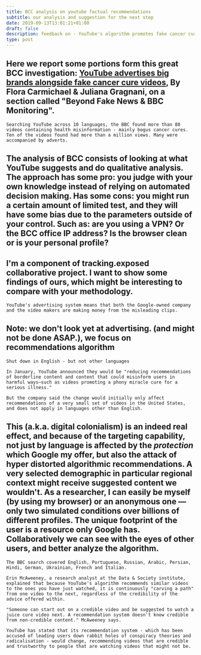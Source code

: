 ```yaml
---
title: BCC analysis on youtube factual recommendations
subtitle: our analysis and suggestion for the next step
date: 2019-09-13T13:01:21+01:00
draft: false
description: feedback on - YouTube's algorithm promotes fake cancer cures in a number of languages, a BBC investigation has found.
type: post
---
```


## Here we report some portions form this great BCC investigation: [YouTube advertises big brands alongside fake cancer cure videos](https://www.bbc.com/news/blogs-trending-49483681), By Flora Carmichael & Juliana Gragnani, on a section called "Beyond Fake News & BBC Monitoring".

    Searching YouTube across 10 languages, the BBC found more than 80 videos containing health misinformation - mainly bogus cancer cures. Ten of the videos found had more than a million views. Many were accompanied by adverts.


## The analysis of BCC consists of looking at what YouTube suggests and do qualitative analysis. The approach has some pro: you judge with your own knowledge instead of relying on automated decision making. Has some cons: you might run a certain amount of limited test, and they will have some bias due to the parameters outside of your control. Such as: are you using a VPN? Or the BCC office IP address? Is the browser clean or is your personal profile?

## I'm a component of tracking.exposed collaborative project. I want to show some findings of ours, which might be interesting to compare with your methodology.

    YouTube's advertising system means that both the Google-owned company and the video makers are making money from the misleading clips.

## Note: we don't look yet at advertising. (and might not be done ASAP.), we focus on recommendations algorithm

    Shut down in English - but not other languages

    In January, YouTube announced they would be "reducing recommendations of borderline content and content that could misinform users in harmful ways—such as videos promoting a phony miracle cure for a serious illness."

    But the company said the change would initially only affect recommendations of a very small set of videos in the United States, and does not apply in languages other than English.

## This (a.k.a. digital colonialism) is an indeed real effect, and because of the targeting capability, not just by language is affected by the _protection_ which Google my offer, but also the attack of hyper distorted algorithmic recommendations. A very selected demographic in particular regional context might receive suggested content we wouldn't. As a researcher, I can easily be myself (by using my browser) or an anonymous one — only two simulated conditions over billions of different profiles. The unique footprint of the user is a resource only Google has. Collaboratively we can see with the eyes of other users, and better analyze the algorithm.

    The BBC search covered English, Portuguese, Russian, Arabic, Persian, Hindi, German, Ukrainian, French and Italian.

    Erin McAweeney, a research analyst at the Data & Society institute, explained that because YouTube's algorithm recommends similar videos to the ones you have just watched, it is continuously "carving a path" from one video to the next, regardless of the credibility of the advice offered within.

    "Someone can start out on a credible video and be suggested to watch a juice cure video next. A recommendation system doesn't know credible from non-credible content." McAweeney says.

    YouTube has stated that its recommendation system - which has been accused of leading users down rabbit holes of conspiracy theories and radicalisation - would change, recommending videos that are credible and trustworthy to people that are watching videos that might not be.
